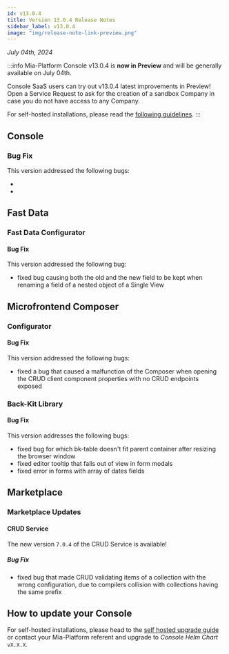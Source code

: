 ```yaml
---
id: v13.0.4
title: Version 13.0.4 Release Notes
sidebar_label: v13.0.4
image: "img/release-note-link-preview.png"
---
```


_July 04th, 2024_

:::info
Mia-Platform Console v13.0.4 is **now in Preview** and will be generally available on July 04th.

Console SaaS users can try out v13.0.4 latest improvements in Preview! Open a Service Request to ask for the creation of a sandbox Company in case you do not have access to any Company.

For self-hosted installations, please read the [following guidelines](#how-to-update-your-console).
:::

## Console

### Bug Fix

This version addressed the following bugs:

* 
* 

## Fast Data

### Fast Data Configurator

#### Bug Fix

This version addressed the following bug:

* fixed bug causing both the old and the new field to be kept when renaming a field of a nested object of a Single View

## Microfrontend Composer

### Configurator

#### Bug Fix

This version addressed the following bugs:

* fixed a bug that caused a malfunction of the Composer when opening the CRUD client component properties with no CRUD endpoints exposed

### Back-Kit Library

#### Bug Fix

This version addresses the following bugs:

* fixed bug for which bk-table doesn't fit parent container after resizing the browser window
* fixed editor tooltip that falls out of view in form modals
* fixed error in forms with array of dates fields

## Marketplace

### Marketplace Updates

#### CRUD Service

The new version `7.0.4` of the CRUD Service is available!

##### Bug Fix

* fixed bug that made CRUD validating items of a collection with the wrong configuration, due to compilers collision with collections having the same prefix

## How to update your Console

For self-hosted installations, please head to the [self hosted upgrade guide](/infrastructure/self-hosted/installation-chart/100_how-to-upgrade.md) or contact your Mia-Platform referent and upgrade to _Console Helm Chart_ `vX.X.X`.
